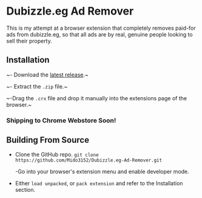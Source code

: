 # Dubizzle.eg Ad Remover

This is my attempt at a browser extension that completely removes paid-for ads from dubizzle.eg, so that all ads are by real, genuine people looking to sell their property.

## Installation

~- Download the [latest release](https://github.com/Mido3152/Dubizzle.eg-Ad-Remover/releases/).~

~- Extract the `.zip` file.~

~-Drag the `.crx` file and drop it manually into the extensions page of the browser.~

### Shipping to Chrome Webstore Soon!

## Building From Source

- Clone the GitHub repo.
  `git clone https://github.com/Mido3152/Dubizzle.eg-Ad-Remover.git`

  -Go into your browser's extension menu and enable developer mode.

- Either `load unpacked`, or `pack extension` and refer to the Installation section.

